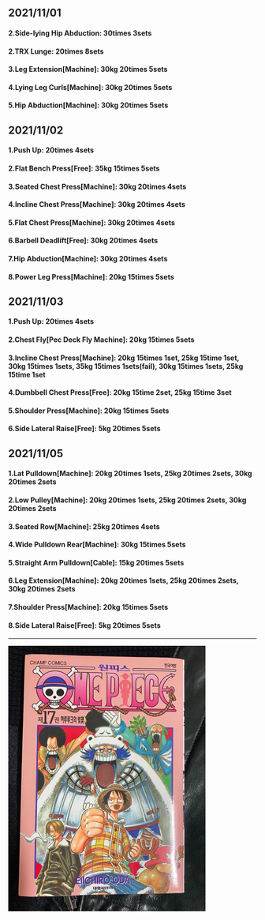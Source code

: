## 2021/11/01
#### 2.Side-lying Hip Abduction: 30times 3sets
#### 2.TRX Lunge: 20times 8sets
#### 3.Leg Extension\[Machine\]: 30kg 20times 5sets
#### 4.Lying Leg Curls\[Machine\]: 30kg 20times 5sets
#### 5.Hip Abduction\[Machine\]: 30kg 20times 5sets

## 2021/11/02
#### 1.Push Up: 20times 4sets
#### 2.Flat Bench Press\[Free\]: 35kg 15times 5sets
#### 3.Seated Chest Press\[Machine\]: 30kg 20times 4sets
#### 4.Incline Chest Press\[Machine\]: 30kg 20times 4sets
#### 5.Flat Chest Press\[Machine\]: 30kg 20times 4sets
#### 6.Barbell Deadlift\[Free\]: 30kg 20times 4sets
#### 7.Hip Abduction\[Machine\]: 30kg 20times 4sets
#### 8.Power Leg Press\[Machine\]: 20kg 15times 5sets

## 2021/11/03
#### 1.Push Up: 20times 4sets
#### 2.Chest Fly\[Pec Deck Fly Machine\]: 20kg 15times 5sets
#### 3.Incline Chest Press\[Machine\]: 20kg 15times 1set, 25kg 15time 1set, 30kg 15times 1sets, 35kg 15times 1sets(fail), 30kg 15times 1sets, 25kg 15time 1set   
#### 4.Dumbbell Chest Press\[Free\]: 20kg 15time 2set, 25kg 15time 3set 
#### 5.Shoulder Press\[Machine\]: 20kg 15times 5sets
#### 6.Side Lateral Raise\[Free\]: 5kg 20times 5sets

## 2021/11/05
#### 1.Lat Pulldown\[Machine\]: 20kg 20times 1sets, 25kg 20times 2sets, 30kg 20times 2sets 
#### 2.Low Pulley\[Machine\]: 20kg 20times 1sets, 25kg 20times 2sets, 30kg 20times 2sets
#### 3.Seated Row\[Machine\]: 25kg 20times 4sets
#### 4.Wide Pulldown Rear\[Machine\]: 30kg 15times 5sets
#### 5.Straight Arm Pulldown\[Cable\]: 15kg 20times 5sets
#### 6.Leg Extension\[Machine\]: 20kg 20times 1sets, 25kg 20times 2sets, 30kg 20times 2sets
#### 7.Shoulder Press\[Machine\]: 20kg 15times 5sets
#### 8.Side Lateral Raise\[Free\]: 5kg 20times 5sets

---

<img src='./_resources/__017.png' width='400px' />
